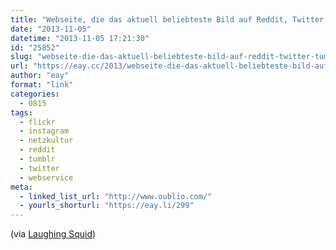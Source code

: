 ```yaml
---
title: "Webseite, die das aktuell beliebteste Bild auf Reddit, Twitter, Tumblr, Instagram & Flickr zeigt"
date: "2013-11-05"
datetime: "2013-11-05 17:21:30"
id: "25852"
slug: "webseite-die-das-aktuell-beliebteste-bild-auf-reddit-twitter-tumblr-instagram-flickr-zeigt"
url: "https://eay.cc/2013/webseite-die-das-aktuell-beliebteste-bild-auf-reddit-twitter-tumblr-instagram-flickr-zeigt/"
author: "eay"
format: "link"
categories:
  - 0815
tags:
  - flickr
  - instagram
  - netzkultur
  - reddit
  - tumblr
  - twitter
  - webservice
meta:
  - linked_list_url: "http://www.oublio.com/"
  - yourls_shorturl: "https://eay.li/299"
---
```


(via [Laughing Squid](http://laughingsquid.com/oublio-a-website-for-the-most-popular-images-on-reddit-twitter-tumblr-more/))
